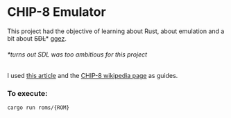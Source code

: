 # CHIP-8 Emulator
This project had the objective of learning about Rust, about emulation and a bit about ~~SDL~~\* [ggez](https://ggez.rs/).

###### \*turns out SDL was too ambitious for this project

I used [this article](http://www.multigesture.net/articles/how-to-write-an-emulator-chip-8-interpreter/) and the [CHIP-8 wikipedia page](https://en.wikipedia.org/wiki/CHIP-8) as guides.

### To execute:
    cargo run roms/{ROM}
    
